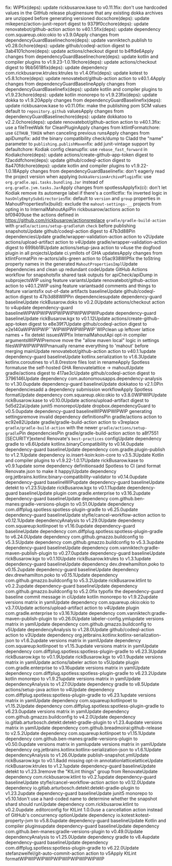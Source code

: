 fix: WIPfix(deps): update rickbusarow.kase to v0.11.1fix: don't use hardcoded values in the GitHub release pluginensure that any existing dokka archives are unzipped before generating versioned docschore(deps): update mikepenz/action-junit-report digest to 9379f0cchore(deps): update renovatebot/github-action action to v40.1.5fix(deps): update dependency com.squareup.okio:okio to v3.9.0Apply changes from dependencyGuardBaselinechore(deps): update vanniktech.publish to v0.28.0chore(deps): update github/codeql-action digest to 3ab4101chore(deps): update actions/checkout digest to b4ffde6Apply changes from dependencyGuardBaselinechore(deps): update kotlin and compiler plugins to v1.9.23-1.0.19chore(deps): update actions/checkout digest to 9bb5618fix(deps): update dependency com.rickbusarow.ktrules:ktrules to v1.4.0fix(deps): update kotest to v5.8.1chore(deps): update renovatebot/github-action action to v40.1.4Apply changes from dependencyGuardBaselineApply changes from dependencyGuardBaselinefix(deps): update kotlin and compiler plugins to v1.9.23chore(deps): update kotlin monorepo to v1.9.23fix(deps): update dokka to v1.9.20Apply changes from dependencyGuardBaselinefix(deps): update rickbusarow.kase to v0.11.0fix: make the publishing pom SCM values default to `repository.github` valuesApply changes from dependencyGuardBaselinechore(deps): update dokkatoo to v2.2.0chore(deps): update renovatebot/github-action action to v40.1.3fix: use a fileTreeWalk for CleanPluginApply changes from ktlintFormatchore: use `GITHUB_TOKEN` when canceling previous runsApply changes from apiDumpfix: add the binary compatibility check/dump to CIadd the "name" parameter to `publishing.publishMaven`fix: add junit-vintage support by defaultchore: Kodiak config cleanupfix: use `rebase_fast_forward` in Kodiakchore(deps): update actions/create-github-app-token digest to f2acddfchore(deps): update github/codeql-action digest to 8a470fdchore(deps): update kotlin and compiler plugins to v1.9.22-1.0.18Apply changes from dependencyGuardBaselinefix: don't eagerly read the project version when applying `DokkaVersionArchivePlugin`fix: use `org.gradle.api.tasks.bundling.Jar` instead of `org.gradle.jvm.tasks.Jar`Apply changes from spotlessApplyfix(ci): don't let Kodiak remove its automerge label if there's a conflictfix: fix inverted logic in `hasOnlyEmptySubdirectories`fix: default to `version` and `group` properties in MahoutPropertiesfix(build): exclude the `mahout-settings-__` projects from opting in to InternalMahoutApiPin rickbusarow/actions action to bf09409use the actions defined in https://github.com/rickbusarow/actionsreplace `gradle/gradle-build-action` with `gradle/actions/setup-gradle`run `check` before publishing snapshotsUpdate github/codeql-action digest to 47b3d88Pin dependenciesUpdate gradle/wrapper-validation-action action to v2Update actions/upload-artifact action to v4Update gradle/wrapper-validation-action digest to 699bb18Update actions/setup-java action to v4use the dogfood plugin in all projectsUpdate ci.ymllots of GHA updatesApply changes from ktlintFormatPin re-actors/alls-green action to 05ac938WIPfix the toString property names in the generated `MahoutPropertiesImpl`Update dependencies and clean up redundant codeUpdate GitHub Actions workflow for snapshotsfix shared task outputs for apiCheck/apiDump in subprojectsWIP using feature variantsUpdate renovatebot/github-action action to v40.1.2WIP using feature variantsadd comments and things to feature variantsfix out-of-date artifacts baselineUpdate github/codeql-action digest to 47b3d88WIPPin dependenciesupdate dependency-guard baselineUpdate rickBusarow.doks to v0.2.0Update actions/checkout action to v4update dependency-guard baselineWIPWIPWIPWIPWIPWIPWIPWIPWIPupdate dependency-guard baselineUpdate rickBusarow.kgx to v0.1.12Update actions/create-github-app-token digest to e8e39f7Update github/codeql-action digest to e2e140aWIPWIPWIPˆˆWIPWIPWIPWIPWIPˆWIPclean up leftover lattice names + fix detekt issuesWIPfix InternalMahoutApi opt-in compiler argumentsWIPWIPremove move the "allow maven local" logic in settings filesWIPWIPWIPWIPmanually rename everything to 'mahout' before merging mainUpdate renovatebot/github-action action to v40.1.1update dependency-guard baselineUpdate kotlinx.serialization to v1.6.3Update kotlinx.coroutines to v1.8.0restore files lost in renameApply Spotless formatuse the self-hosted GHA Renovatelattice -> mahoutUpdate gradle/actions digest to 417ae3cUpdate github/codeql-action digest to 3796146Update dependency com.autonomousapps.dependency-analysis to v1.30.0update dependency-guard baselineUpdate dokkatoo to v2.1.0Pin dependenciesadd a dependency submission workflowApply Spotless formatUpdate dependency com.squareup.okio:okio to v3.8.0WIPWIPUpdate rickBusarow.kase to v0.10.0Update actions/upload-artifact digest to 5d5d22aUpdate junit5 monorepoUpdate dropbox.dependencyGuard to v0.5.0update dependency-guard baselineWIPWIPWIPWIP generating settingsremove invalid dependency definitionsPin gradle/actions action to ec92e82Update gradle/gradle-build-action action to v3replace `gradle/gradle-build-action` with the newer `gradle/actions/setup-gradle`Pin dependenciesPin gradle/gradle-build-action action to a8f7551 [SECURITY]extend Renovate's `best-practices` configUpdate dependency gradle to v8.6Update kotlinx.binaryCompatibility to v0.14.0update dependency-guard baselineUpdate dependency com.gradle.plugin-publish to v1.2.1Update dependency io.insert-koin:koin-core to v3.5.3Update Kotlin and compiler plugins to v1.9.22-1.0.17Update rickBusarow.kase to v0.9.1update some dependency definitionsadd Spotless to CI (and format Renovate.json to make it happy)Update dependency org.jetbrains.kotlinx:binary-compatibility-validator to v0.14.0update dependency-guard baselineWIPupdate dependency-guard baselineUpdate detekt to v1.23.5Update rickBusarow.kgx to v0.1.11update dependency-guard baselineUpdate plugin com.gradle.enterprise to v3.16.2update dependency-guard baselineUpdate dependency com.github.ben-manes:gradle-versions-plugin to v0.51.0Update dependency com.diffplug.spotless:spotless-plugin-gradle to v6.25.0update dependency-guard baselineUpdate styfle/cancel-workflow-action action to v0.12.1Update dependencyAnalysis to v1.29.0Update dependency com.squareup:kotlinpoet to v1.16.0update dependency-guard baselineUpdate dependency com.diffplug.spotless:spotless-plugin-gradle to v6.24.0Update dependency com.github.gmazzo.buildconfig to v5.3.5Update dependency com.github.gmazzo.buildconfig to v5.3.3update dependency-guard baselineUpdate dependency com.vanniktech:gradle-maven-publish-plugin to v0.27.0update dependency-guard baselineUpdate rickBusarow.kgx to v0.1.10Update rickBusarow.ktrules to v1.3.1update dependency-guard baselineUpdate dependency dev.drewhamilton.poko to v0.15.2update dependency-guard baselineUpdate dependency dev.drewhamilton.poko to v0.15.1Update dependency com.github.gmazzo.buildconfig to v5.3.2Update rickBusarow.ktlint to v0.2.2update dependency-guard baselineUpdate dependency com.github.gmazzo.buildconfig to v5.2.0fix typofix the dependency-guard baseline commit message in ciUpdate kotlin monorepo to v1.9.22update versions matrix in yamlUpdate dependency com.squareup.okio:okio to v3.7.0Update actions/upload-artifact action to v4Update plugin com.gradle.enterprise to v3.16.1Update dependency com.vanniktech:gradle-maven-publish-plugin to v0.26.0Update labeler-config.ymlupdate versions matrix in yamlUpdate dependency com.github.gmazzo.buildconfig to v5Update dependencyAnalysis to v1.28.0Update github/codeql-action action to v3Update dependency org.jetbrains.kotlinx:kotlinx-serialization-json to v1.6.2update versions matrix in yamlUpdate dependency com.squareup:kotlinpoet to v1.15.3update versions matrix in yamlUpdate dependency com.diffplug.spotless:spotless-plugin-gradle to v6.23.3Update rickBusarow.kgx to v0.1.9Update rickBusarow.kgx to v0.1.9update versions matrix in yamlUpdate actions/labeler action to v5Update plugin com.gradle.enterprise to v3.16update versions matrix in yamlUpdate dependency com.diffplug.spotless:spotless-plugin-gradle to v6.23.2Update kotlin monorepo to v1.9.21update versions matrix in yamlUpdate dependencyAnalysis to v1.27.0Update dependency gradle to v8.5Update actions/setup-java action to v4Update dependency com.diffplug.spotless:spotless-plugin-gradle to v6.23.1update versions matrix in yamlUpdate dependency com.squareup:kotlinpoet to v1.15.2Update dependency com.diffplug.spotless:spotless-plugin-gradle to v6.23.0update versions matrix in yamlUpdate dependency com.github.gmazzo.buildconfig to v4.2.0Update dependency io.gitlab.arturbosch.detekt:detekt-gradle-plugin to v1.23.4update versions matrix in yamlUpdate dependency com.github.breadmoirai:github-release to v2.5.2Update dependency com.squareup:kotlinpoet to v1.15.1Update dependency com.github.ben-manes:gradle-versions-plugin to v0.50.0update versions matrix in yamlupdate versions matrix in yamlUpdate dependency org.jetbrains.kotlinx:kotlinx-serialization-json to v1.6.1Update dependencyAnalysis to v1.26.0Update publish-snapshot.ymlUpdate rickBusarow.kgx to v0.1.8add missing opt-in annotationlatticelatticeUpdate rickBusarow.ktrules to v1.2.1update dependency-guard baselineUpdate detekt to v1.23.3remove the "KtLint things" group from RenovateUpdate dependency com.rickbusarow.ktlint to v0.2.1update dependency-guard baselineUpdate styfle/cancel-workflow-action action to v0.12.0Update dependency io.gitlab.arturbosch.detekt:detekt-gradle-plugin to v1.23.2update dependency-guard baselineUpdate junit5 monorepo to v5.10.1don't use a hard-coded name to determine whether the snapshot shard should runUpdate dependency com.rickbusarow.ktlint to v0.2.0update .editorconfig for KtLint 1.0.0use a cancellation action instead of GitHub's concurrency optionUpdate dependency io.kotest:kotest-property-jvm to v5.8.0update dependency-guard baselineUpdate Kotlin and compiler pluginsupdate dependency-guard baselineUpdate dependency com.github.ben-manes:gradle-versions-plugin to v0.49.0Update dependencyAnalysis to v1.25.0Update dependency gradle to v8.4update dependency-guard baselineUpdate dependency com.diffplug.spotless:spotless-plugin-gradle to v6.22.0Update stefanzweifel/git-auto-commit-action action to v5Apply KtLint formatWIPWIPWIPWIPWIPWIPWIPWIPWIPWIP